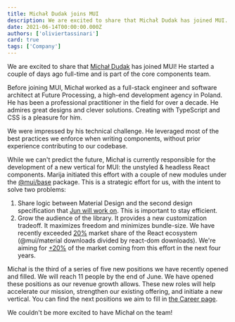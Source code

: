 ```yaml
---
title: Michał Dudak joins MUI
description: We are excited to share that Michał Dudak has joined MUI.
date: 2021-06-14T00:00:00.000Z
authors: ['oliviertassinari']
card: true
tags: ['Company']
---
```


We are excited to share that [Michał Dudak](https://twitter.com/michaldudak) has joined MUI!
He started a couple of days ago full-time and is part of the core components team.

Before joining MUI, Michał worked as a full-stack engineer and software architect at Future Processing, a high-end development agency in Poland.
He has been a professional practitioner in the field for over a decade.
He admires great designs and clever solutions.
Creating with TypeScript and CSS is a pleasure for him.

We were impressed by his technical challenge.
He leveraged most of the best practices we enforce when writing components, without prior experience contributing to our codebase.

While we can't predict the future, Michał is currently responsible for the development of a new vertical for MUI: the unstyled & headless React components.
Marija initiated this effort with a couple of new modules under the [@mui/base](https://unpkg.com/browse/@mui/base@latest/) package.
This is a strategic effort for us, with the intent to solve two problems:

1. Share logic between Material Design and the second design specification that [Jun will work on](/blog/siriwat-kunaporn-joining/). This is important to stay efficient.
2. Grow the audience of the library. It provides a new customization tradeoff. It maximizes freedom and minimizes bundle-size. We have recently exceeded [20%](https://docs.google.com/spreadsheets/d/1l5j3Xjtvm9XZtmb4ulLiWElQaXSlZlyCWT5ONrQMpBo/edit#gid=0) market share of the React ecosystem (@mui/material downloads divided by react-dom downloads). We're aiming for [+20%](https://npm-stat.com/charts.html?package=@angular/core,@angular/material,@angular/cdk) of the market coming from this effort in the next four years.

Michał is the third of a series of five new positions we have recently opened and filled.
We will reach 11 people by the end of June.
We have opened these positions as our revenue growth allows.
These new roles will help accelerate our mission, strengthen our existing offering, and initiate a new vertical.
You can find the next positions we aim to fill in [the Career page](https://mui.com/careers/#future-roles).

We couldn't be more excited to have Michał on the team!
